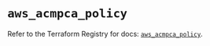 # `aws_acmpca_policy`

Refer to the Terraform Registry for docs: [`aws_acmpca_policy`](https://registry.terraform.io/providers/hashicorp/aws/5.33.0/docs/resources/acmpca_policy).
